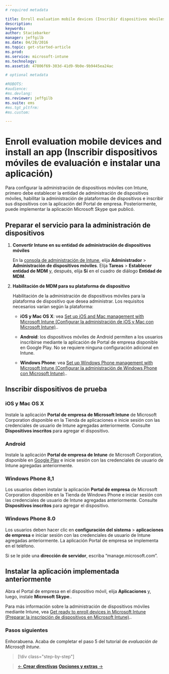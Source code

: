 ```yaml
---
# required metadata

title: Enroll evaluation mobile devices (Inscribir dispositivos móviles de evaluación) | Microsoft Intune
description:
keywords:
author: Staciebarker
manager: jeffgilb
ms.date: 04/28/2016
ms.topic: get-started-article
ms.prod:
ms.service: microsoft-intune
ms.technology:
ms.assetid: 47806f69-303d-41d9-9b0e-9b9445ea24ac

# optional metadata

#ROBOTS:
#audience:
#ms.devlang:
ms.reviewer: jeffgilb
ms.suite: ems
#ms.tgt_pltfrm:
#ms.custom:

---
```


# Enroll evaluation mobile devices and install an app (Inscribir dispositivos móviles de evaluación e instalar una aplicación)
Para configurar la administración de dispositivos móviles con Intune, primero debe establecer la entidad de administración de dispositivos móviles, habilitar la administración de plataformas de dispositivos e inscribir sus dispositivos con la aplicación del Portal de empresa. Posteriormente, puede implementar la aplicación Microsoft Skype que publicó.

## Preparar el servicio para la administración de dispositivos

1.  **Convertir Intune en su entidad de administración de dispositivos móviles**

    En la [consola de administración de Intune](https://manage.microsoft.com/), elija **Administrador** &gt; **Administración de dispositivos móviles**. Elija **Tareas** > **Establecer entidad de MDM** y, después, elija **Sí** en el cuadro de diálogo **Entidad de MDM**.

2.  **Habilitación de MDM para su plataforma de dispositivo**

    Habilitación de la administración de dispositivos móviles para la plataforma de dispositivo que desea administrar. Los requisitos necesarios varían según la plataforma:

    -   **iOS y Mac OS X**: vea [Set up iOS and Mac management with Microsoft Intune (Configurar la administración de iOS y Mac con Microsoft Intune)](/Intune/Deploy-Use/set-up-ios-and-mac-management-with-microsoft-intune)..

    -   **Android**: los dispositivos móviles de Android permiten a los usuarios inscribirse mediante la aplicación de Portal de empresa disponible en Google Play. No se requiere ninguna configuración adicional en Intune.

    -   **Windows Phone**: vea [Set up Windows Phone management with Microsoft Intune (Configurar la administración de Windows Phone con Microsoft Intune)](/Intune/Deploy-Use/set-up-windows-phone-management-with-microsoft-intune)..

## Inscribir dispositivos de prueba

### iOS y Mac OS X
Instale la aplicación **Portal de empresa de Microsoft Intune** de Microsoft Corporation disponible en la Tienda de aplicaciones e inicie sesión con las credenciales de usuario de Intune agregadas anteriormente. Consulte **Dispositivos inscritos** para agregar el dispositivo.

### Android
Instale la aplicación **Portal de empresa de Intune** de Microsoft Corporation, disponible en [Google Play](http://go.microsoft.com/fwlink/p/?LinkId=386612) e inicie sesión con las credenciales de usuario de Intune agregadas anteriormente.

### Windows Phone 8,1
Los usuarios deben instalar la aplicación **Portal de empresa** de Microsoft Corporation disponible en la Tienda de Windows Phone e iniciar sesión con las credenciales de usuario de Intune agregadas anteriormente.  Consulte **Dispositivos inscritos** para agregar el dispositivo.

 ### Windows Phone 8.0
 Los usuarios deben hacer clic en **configuración del sistema** &gt; **aplicaciones de empresa** e iniciar sesión con las credenciales de usuario de Intune agregadas anteriormente. La aplicación Portal de empresa se implementa en el teléfono.

Si se le pide una **dirección de servidor**, escriba “manage.microsoft.com”.


## Instalar la aplicación implementada anteriormente
Abra el Portal de empresa en el dispositivo móvil, elija **Aplicaciones** y, luego, instale **Microsoft Skype**..

Para más información sobre la administración de dispositivos móviles mediante Intune, vea [Get ready to enroll devices in Microsoft Intune (Preparar la inscripción de dispositivos en Microsoft Intune)](/Intune/deploy-use/get-ready-to-enroll-devices-in-microsoft-intune)..

### Pasos siguientes
Enhorabuena. Acaba de completar el paso 5 del tutorial de *evaluación de Microsoft Intune*.

>[!div class="step-by-step"]

>[&larr; **Crear directivas**](.\get-started-with-a-30-day-trial-of-microsoft-intune-step-4.md)     [**Opciones y extras** &rarr;](.\get-started-with-a-30-day-trial-of-microsoft-intune-step-6.md)  


<!--HONumber=May16_HO1-->


